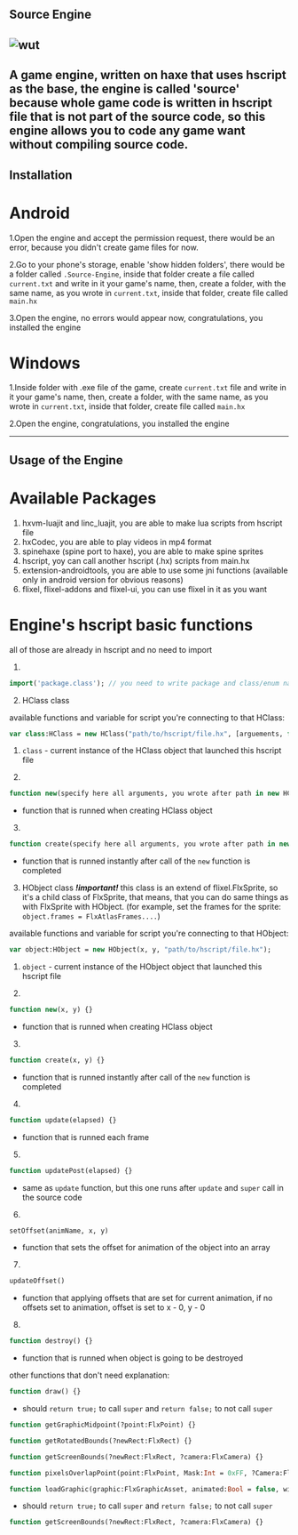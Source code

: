 ## Source Engine
![wut](https://raw.githubusercontent.com/Sirox228/Source-Engine/master/icon.png)
---
A game engine, written on haxe that uses hscript as the base, the engine is called 'source' because whole game code is written in hscript file that is not part of the source code, so this engine allows you to code any game want without compiling source code.
---
## Installation
# Android
1.Open the engine and accept the permission request, there would be an error, because you didn't create game files for now.

2.Go to your phone's storage, enable 'show hidden folders', there would be a folder called ```.Source-Engine```, inside that folder create a file called ```current.txt``` and write in it your game's name, then, create a folder, with the same name, as you wrote in ```current.txt```, inside that folder, create file called ```main.hx```

3.Open the engine, no errors would appear now, congratulations, you installed the engine

# Windows

1.Inside folder with .exe file of the game, create ```current.txt``` file and write in it your game's name, then, create a folder, with the same name, as you wrote in ```current.txt```, inside that folder, create file called ```main.hx```

2.Open the engine, congratulations, you installed the engine

---
## Usage of the Engine
# Available Packages
1. hxvm-luajit and linc_luajit, you are able to make lua scripts from hscript file
2. hxCodec, you are able to play videos in mp4 format
3. spinehaxe (spine port to haxe), you are able to make spine sprites
3. hscript, yoy can call another hscript (.hx) scripts from main.hx
4. extension-androidtools, you are able to use some jni functions (available only in android version for obvious reasons)
5. flixel, flixel-addons and flixel-ui, you can use flixel in it as you want

# Engine's hscript basic functions
all of those are already in hscript and no need to import

1.
```haxe 
import('package.class'); // you need to write package and class/enum name of the class/enum you want to import, typedef is unsupported.
```

2. HClass class

available functions and variable for script you're connecting to that HClass:

```haxe
var class:HClass = new HClass("path/to/hscript/file.hx", [arguements, for, functions]);
```

1. ```class``` - current instance of the HClass object that launched this hscript file

2. 
```haxe
function new(specify here all arguments, you wrote after path in new HClass) {}
```
- function that is runned when creating HClass object

3. 
```haxe
function create(specify here all arguments, you wrote after path in new HClass) {}
```
- function that is runned instantly after call of the ```new``` function is completed

3. HObject class 
***!important!*** this class is an extend of flixel.FlxSprite, so it's a child class of FlxSprite,
that means, that you can do same things as with FlxSprite with HObject.
(for example, set the frames for the sprite: ```object.frames = FlxAtlasFrames....```)

available functions and variable for script you're connecting to that HObject:

```haxe
var object:HObject = new HObject(x, y, "path/to/hscript/file.hx");
```

1. ```object``` - current instance of the HObject object that launched this hscript file

2. 
```haxe
function new(x, y) {}
```
- function that is runned when creating HClass object

3.
```haxe
function create(x, y) {}
```
- function that is runned instantly after call of the ```new``` function is completed

4.
```haxe
function update(elapsed) {}
```
- function that is runned each frame

5.
```haxe
function updatePost(elapsed) {}
```
- same as ```update``` function, but this one runs after ```update``` and ```super``` call in the source code

6.
```haxe
setOffset(animName, x, y)
```
- function that sets the offset for animation of the object into an array

7.
```haxe
updateOffset()
```
- function that applying offsets that are set for current animation, if no offsets set to animation, offset is set to x - 0, y - 0

8.
```haxe
function destroy() {}
```
- function that is runned when object is going to be destroyed

other functions that don't need explanation:

```haxe
function draw() {}
```
- should ```return true;``` to call ```super``` and ```return false;``` to not call ```super```

```haxe
function getGraphicMidpoint(?point:FlxPoint) {}
```

```haxe
function getRotatedBounds(?newRect:FlxRect) {}
```

```haxe
function getScreenBounds(?newRect:FlxRect, ?camera:FlxCamera) {}
```

```haxe
function pixelsOverlapPoint(point:FlxPoint, Mask:Int = 0xFF, ?Camera:FlxCamera) {}
```

```haxe
function loadGraphic(graphic:FlxGraphicAsset, animated:Bool = false, width:Int = 0, height:Int = 0, unique:Bool = false, ?Key:String) {}
``` 
- should ```return true;``` to call ```super``` and ```return false;``` to not call ```super```

```haxe
function getScreenBounds(?newRect:FlxRect, ?camera:FlxCamera) {}
```


